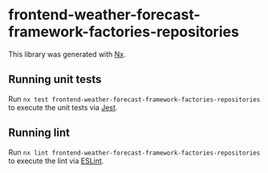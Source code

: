 # frontend-weather-forecast-framework-factories-repositories

This library was generated with [Nx](https://nx.dev).

## Running unit tests

Run `nx test frontend-weather-forecast-framework-factories-repositories` to execute the unit tests via [Jest](https://jestjs.io).

## Running lint

Run `nx lint frontend-weather-forecast-framework-factories-repositories` to execute the lint via [ESLint](https://eslint.org/).
